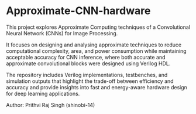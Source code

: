 # Approximate-CNN-hardware
This project explores Approximate Computing techniques of a Convolutional Neural Network (CNNs) for Image Processing.

It focuses on designing and analysing approximate techniques to reduce computational complexity, area, and power consumption while maintaining acceptable accuracy for CNN inference, where both accurate and approximate convolutional blocks were designed using Verilog HDL. 

The repository includes Verilog implementations, testbenches, and simulation outputs that highlight the trade-off between efficiency and accuracy and provide insights into fast and energy-aware hardware design for deep learning applications.

Author: Prithvi Raj Singh (shinobi-14)
